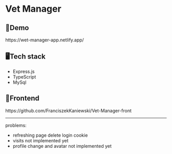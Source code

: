 <h1>Vet Manager</h1>

<h2>🐲Demo</h2>
https://wet-manager-app.netlify.app/

<h2>🖥️Tech stack</h2>
<ul>
  <li>Express.js</li>
  <li>TypeScript</li>
  <li>MySql</li>
</ul>

<h2>🌟Frontend</h2>
https://github.com/FranciszekKaniewski/Vet-Manager-front


<hr>
problems:
<ul>
  <li>refreshing page delete login cookie</li>
  <li>visits not implemented yet</li>
  <li>profile change and avatar not implemented yet</li>
</ul>
